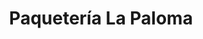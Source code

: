 ---
title: "Paquetería La Paloma"
url: /puerto-varas/paqueteria-la-paloma/
shop: tienda de variedades
---